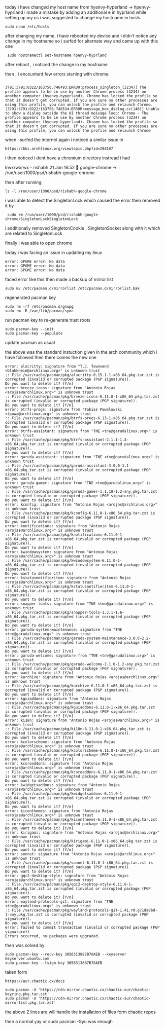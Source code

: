 today i have changed my host name from hyenvy-hyperland -> hpenvy-hyprland
i made a mistake by adding an additional e in hyprland while setting up my os
i was suggested to change my hostname in hosts
```
sudo nano /etc/hosts
```
after changing my name, i have rebooted my device and i didn't notice any change in my hostname 
so i surfed for alternate  way and came up with this one 
```
 sudo hostnamectl set-hostname hpenvy-hyprland
```
after reboot , i noticed the change in my hostname 

then , i encounterd few errors 
starting with chrome

```

3791:3791:0322/163756.740493:ERROR:process_singleton_(3234)] The profile appears to be in use by another Chrome process (3234) on another computer (hyenvy-hyperland). Chrome has locked the profile so that it doesn't get corrupted. If you are sure no other processes are using this profile, you can unlock the profile and relaunch Chrome.
[3791:3791:0322/163756.740534:ERROR:message_box_dialog.cc(146)] Unable to show a dialog outside the UI thread message loop: Chrome - The profile appears to be in use by another Chrome process (3234) on another computer (hyenvy-hyperland). Chrome has locked the profile so that it doesn't get corrupted. If you are sure no other processes are using this profile, you can unlock the profile and relaunch Chrome
```
when i surfed the internet again i noticed a similar issue in 
```
https://bbs.archlinux.org/viewtopic.php?id=294107
```

i then noticed i dont have a chromium directory instread i had 

lrwxrwxrwx    - rishabh 21 Jan 16:52  google-chrome -> /run/user/1000/psd/rishabh-google-chrome

then after running 
```
ls -l /run/user/1000/psd/rishabh-google-chrome
```
i was able to detect the SingletonLock which caused the error then removed it by 
```
 sudo rm /run/user/1000/psd/rishabh-google-chrome/SingletonLockSingletonLock 

```
i additionally removed SingletonCookie , SingletonSocket along with it which are related to SingletonLock 

finally i was able to open chrome 


today i was facing an issue in updating my linux
```
error: GPGME error: No data
error: GPGME error: No data
error: GPGME error: No data
```

faced error like this 
then made a backup of mirror list
```
sudo mv /etc/pacman.d/mirrorlist /etc/pacman.d/mirrorlist.bak
```
 regenerated pacman key
 ```
sudo rm -rf /etc/pacman.d/gnupg
sudo rm -R /var/lib/pacman/sync
```

run pacman key to re-generate trust roots 
```
sudo pacman-key --init
sudo pacman-key --populate
```
update pacman as usual 

the above was the standard instuction given in the arch community which i have followed then there comes the new one 
```
error: alacritty: signature from "T.J. Townsend <blakkheim@archlinux.org>" is unknown trust
:: File /var/cache/pacman/pkg/alacritty-0.15.1-1-x86_64.pkg.tar.zst is corrupted (invalid or corrupted package (PGP signature)).
Do you want to delete it? [Y/n]
error: breeze-icons: signature from "Antonio Rojas <arojas@archlinux.org>" is unknown trust
:: File /var/cache/pacman/pkg/breeze-icons-6.11.0-1-x86_64.pkg.tar.zst is corrupted (invalid or corrupted package (PGP signature)).
Do you want to delete it? [Y/n]
error: btrfs-progs: signature from "Tobias Powalowski <tpowa@archlinux.org>" is unknown trust
:: File /var/cache/pacman/pkg/btrfs-progs-6.13-1-x86_64.pkg.tar.zst is corrupted (invalid or corrupted package (PGP signature)).
Do you want to delete it? [Y/n]
error: btrfs-assistant: signature from "TNE <tne@garudalinux.org>" is unknown trust
:: File /var/cache/pacman/pkg/btrfs-assistant-2.1.1-1.4-x86_64.pkg.tar.zst is corrupted (invalid or corrupted package (PGP signature)).
Do you want to delete it? [Y/n]
error: garuda-assistant: signature from "TNE <tne@garudalinux.org>" is unknown trust
:: File /var/cache/pacman/pkg/garuda-assistant-3.0.0-1.1-x86_64.pkg.tar.zst is corrupted (invalid or corrupted package (PGP signature)).
Do you want to delete it? [Y/n]
error: garuda-gamer: signature from "TNE <tne@garudalinux.org>" is unknown trust
:: File /var/cache/pacman/pkg/garuda-gamer-1.1.10-1.2-any.pkg.tar.zst is corrupted (invalid or corrupted package (PGP signature)).
Do you want to delete it? [Y/n]
error: kconfig: signature from "Antonio Rojas <arojas@archlinux.org>" is unknown trust
:: File /var/cache/pacman/pkg/kconfig-6.11.0-1-x86_64.pkg.tar.zst is corrupted (invalid or corrupted package (PGP signature)).
Do you want to delete it? [Y/n]
error: knotifications: signature from "Antonio Rojas <arojas@archlinux.org>" is unknown trust
:: File /var/cache/pacman/pkg/knotifications-6.11.0-1-x86_64.pkg.tar.zst is corrupted (invalid or corrupted package (PGP signature)).
Do you want to delete it? [Y/n]
error: kwindowsystem: signature from "Antonio Rojas <arojas@archlinux.org>" is unknown trust
:: File /var/cache/pacman/pkg/kwindowsystem-6.11.0-1-x86_64.pkg.tar.zst is corrupted (invalid or corrupted package (PGP signature)).
Do you want to delete it? [Y/n]
error: kstatusnotifieritem: signature from "Antonio Rojas <arojas@archlinux.org>" is unknown trust
:: File /var/cache/pacman/pkg/kstatusnotifieritem-6.11.0-1-x86_64.pkg.tar.zst is corrupted (invalid or corrupted package (PGP signature)).
Do you want to delete it? [Y/n]
error: snapper-tools: signature from "TNE <tne@garudalinux.org>" is unknown trust
:: File /var/cache/pacman/pkg/snapper-tools-1.3.1-1.6-x86_64.pkg.tar.zst is corrupted (invalid or corrupted package (PGP signature)).
Do you want to delete it? [Y/n]
error: garuda-system-maintenance: signature from "TNE <tne@garudalinux.org>" is unknown trust
:: File /var/cache/pacman/pkg/garuda-system-maintenance-3.0.0-2.2-x86_64.pkg.tar.zst is corrupted (invalid or corrupted package (PGP signature)).
Do you want to delete it? [Y/n]
error: garuda-welcome: signature from "TNE <tne@garudalinux.org>" is unknown trust
:: File /var/cache/pacman/pkg/garuda-welcome-2.1.0-1.2-any.pkg.tar.zst is corrupted (invalid or corrupted package (PGP signature)).
Do you want to delete it? [Y/n]
error: karchive: signature from "Antonio Rojas <arojas@archlinux.org>" is unknown trust
:: File /var/cache/pacman/pkg/karchive-6.11.0-1-x86_64.pkg.tar.zst is corrupted (invalid or corrupted package (PGP signature)).
Do you want to delete it? [Y/n]
error: kguiaddons: signature from "Antonio Rojas <arojas@archlinux.org>" is unknown trust
:: File /var/cache/pacman/pkg/kguiaddons-6.11.0-1-x86_64.pkg.tar.zst is corrupted (invalid or corrupted package (PGP signature)).
Do you want to delete it? [Y/n]
error: ki18n: signature from "Antonio Rojas <arojas@archlinux.org>" is unknown trust
:: File /var/cache/pacman/pkg/ki18n-6.11.0-1-x86_64.pkg.tar.zst is corrupted (invalid or corrupted package (PGP signature)).
Do you want to delete it? [Y/n]
error: kcolorscheme: signature from "Antonio Rojas <arojas@archlinux.org>" is unknown trust
:: File /var/cache/pacman/pkg/kcolorscheme-6.11.0-1-x86_64.pkg.tar.zst is corrupted (invalid or corrupted package (PGP signature)).
Do you want to delete it? [Y/n]
error: kcoreaddons: signature from "Antonio Rojas <arojas@archlinux.org>" is unknown trust
:: File /var/cache/pacman/pkg/kcoreaddons-6.11.0-1-x86_64.pkg.tar.zst is corrupted (invalid or corrupted package (PGP signature)).
Do you want to delete it? [Y/n]
error: kwidgetsaddons: signature from "Antonio Rojas <arojas@archlinux.org>" is unknown trust
:: File /var/cache/pacman/pkg/kwidgetsaddons-6.11.0-1-x86_64.pkg.tar.zst is corrupted (invalid or corrupted package (PGP signature)).
Do you want to delete it? [Y/n]
error: kiconthemes: signature from "Antonio Rojas <arojas@archlinux.org>" is unknown trust
:: File /var/cache/pacman/pkg/kiconthemes-6.11.0-1-x86_64.pkg.tar.zst is corrupted (invalid or corrupted package (PGP signature)).
Do you want to delete it? [Y/n]
error: kirigami: signature from "Antonio Rojas <arojas@archlinux.org>" is unknown trust
:: File /var/cache/pacman/pkg/kirigami-6.11.0-1-x86_64.pkg.tar.zst is corrupted (invalid or corrupted package (PGP signature)).
Do you want to delete it? [Y/n]
error: sonnet: signature from "Antonio Rojas <arojas@archlinux.org>" is unknown trust
:: File /var/cache/pacman/pkg/sonnet-6.11.0-1-x86_64.pkg.tar.zst is corrupted (invalid or corrupted package (PGP signature)).
Do you want to delete it? [Y/n]
error: qqc2-desktop-style: signature from "Antonio Rojas <arojas@archlinux.org>" is unknown trust
:: File /var/cache/pacman/pkg/qqc2-desktop-style-6.11.0-1-x86_64.pkg.tar.zst is corrupted (invalid or corrupted package (PGP signature)).
Do you want to delete it? [Y/n]
error: wayland-protocols-git: signature from "TNE <tne@garudalinux.org>" is unknown trust
:: File /var/cache/pacman/pkg/wayland-protocols-git-1.41.r0.g71da8bd-1-any.pkg.tar.zst is corrupted (invalid or corrupted package (PGP signature)).
Do you want to delete it? [Y/n]
error: failed to commit transaction (invalid or corrupted package (PGP signature))
Errors occurred, no packages were upgraded.
```

then was solved by 
```
sudo pacman-key --recv-key 3056513887B78AEB --keyserver keyserver.ubuntu.com
sudo pacman-key --lsign-key 3056513887B78AEB
```
taken form 
```
https://aur.chaotic.cx/docs
```

```
sudo pacman -U 'https://cdn-mirror.chaotic.cx/chaotic-aur/chaotic-keyring.pkg.tar.zst'
sudo pacman -U 'https://cdn-mirror.chaotic.cx/chaotic-aur/chaotic-mirrorlist.pkg.tar.zst'
```
the above 2 lines are will handle the installation of files form chaotic repos

then a normal yay or sudo pacman -Syu was enough